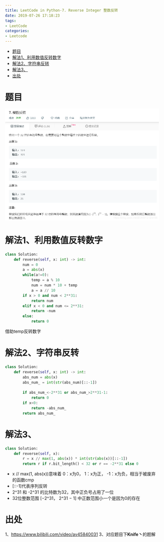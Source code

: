```yaml
---
title: LeetCode in Python-7. Reverse Integer 整数反转
date: 2019-07-26 17:18:23
tags:
- LeetCode
categories:
- Leetcode
---
```

- [题目](#%e9%a2%98%e7%9b%ae)
- [解法1、利用数值反转数字](#%e8%a7%a3%e6%b3%951%e5%88%a9%e7%94%a8%e6%95%b0%e5%80%bc%e5%8f%8d%e8%bd%ac%e6%95%b0%e5%ad%97)
- [解法2、字符串反转](#%e8%a7%a3%e6%b3%952%e5%ad%97%e7%ac%a6%e4%b8%b2%e5%8f%8d%e8%bd%ac)
- [解法3、](#%e8%a7%a3%e6%b3%953)
- [出处](#%e5%87%ba%e5%a4%84)

# 题目
![整数反转](LeetCode-in-Python-7-Reverse-Integer-整数反转/2019-07-26-17-19-04.png)

# 解法1、利用数值反转数字

```python
class Solution:
    def reverse(self, x: int) -> int:
        num = 0
        a = abs(x)
        while(a!=0):
            temp = a % 10
            num = num * 10 + temp
            a = a // 10
        if x > 0 and num < 2**31:
            return num
        elif x < 0 and num <= 2**31:
            return -num
        else:
            return 0
```
借助temp反转数字

# 解法2、字符串反转

```python
class Solution:
    def reverse(self, x: int) -> int:
        abs_num = abs(x)
        abs_num_ = int(str(abs_num)[::-1])
        
        if abs_num_<-2**31 or abs_num_>2**31-1:
            return 0
        if x<0:
            return -abs_num_
        return abs_num_
```

# 解法3、

```python
class Solution:
    def reverse(self, x):
        r = x // max(1, abs(x)) * int(str(abs(x))[::-1])
        return r if r.bit_length() < 32 or r == -2**31 else 0
```
- x // max(1, abs(x))意味着 0：x为0， 1：x为正， -1：x为负，相当于被废弃的函数cmp
- [::-1]代表序列反转
- 2^31 和 -2^31 的比特数为32，其中正负号占用了一位
- 32位整数范围 [−2^31， 2^31 − 1] 中正数范围小一个是因为0的存在
# 出处
1、https://www.bilibili.com/video/av45840031
3、对应题目下**Knife丶**的题解
